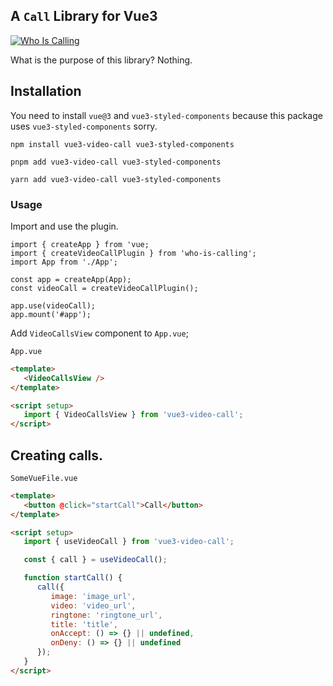 ## A `Call` Library for Vue3

[![Who Is Calling](https://img.shields.io/npm/v/who-is-calling)](https://npmjs.com/package/who-is-calling)

What is the purpose of this library? Nothing.

## Installation

You need to install `vue@3` and `vue3-styled-components` because this package uses `vue3-styled-components` sorry.

```
npm install vue3-video-call vue3-styled-components
```

```
pnpm add vue3-video-call vue3-styled-components
```

```
yarn add vue3-video-call vue3-styled-components
```

### Usage

Import and use the plugin.

```tsx
import { createApp } from 'vue;
import { createVideoCallPlugin } from 'who-is-calling';
import App from './App';

const app = createApp(App);
const videoCall = createVideoCallPlugin();

app.use(videoCall);
app.mount('#app');
```

Add `VideoCallsView` component to `App.vue`;

`App.vue`

```html
<template>
   <VideoCallsView />
</template>

<script setup>
   import { VideoCallsView } from 'vue3-video-call';
</script>
```

## Creating calls.

`SomeVueFile.vue`

```html
<template>
   <button @click="startCall">Call</button>
</template>

<script setup>
   import { useVideoCall } from 'vue3-video-call';

   const { call } = useVideoCall();

   function startCall() {
      call({
         image: 'image_url',
         video: 'video_url',
         ringtone: 'ringtone_url',
         title: 'title',
         onAccept: () => {} || undefined,
         onDeny: () => {} || undefined
      });
   }
</script>
```
